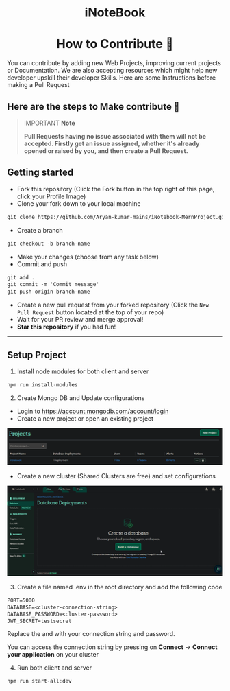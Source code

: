 <h1 align=center>iNoteBook</h1>


<h1 align=center> How to Contribute 🤔 </h1>

You can contribute by adding new Web Projects, improving current projects or Documentation. We are also accepting resources which might help new developer upskill their developer Skills. Here are some Instructions before making a Pull Request

## Here are the steps to Make contribute 👣

> IMPORTANT **Note**
>
> **Pull Requests having no issue associated with them will not be accepted. Firstly get an issue assigned, whether it's already opened or raised by you, and then create a Pull Request.**

## Getting started
* Fork this repository (Click the Fork button in the top right of this page, click your Profile Image)
* Clone your fork down to your local machine

```markdown
git clone https://github.com/Aryan-kumar-mains/iNotebook-MernProject.git
```

* Create a branch

```markdown
git checkout -b branch-name
```

* Make your changes (choose from any task below)
* Commit and push

```markdown
git add .
git commit -m 'Commit message'
git push origin branch-name
```

* Create a new pull request from your forked repository (Click the `New Pull Request` button located at the top of your repo)
* Wait for your PR review and merge approval!
* __Star this repository__ if you had fun!

---
## Setup Project

1. Install node modules for both client and server

```javascript
npm run install-modules
```

2. Create Mongo DB and Update configurations

- Login to https://account.mongodb.com/account/login
- Create a new project or open an existing project

<p align="center">
  <img src="assets/readme/mongo-atlas-project-view.png" />
</p>

- Create a new cluster (Shared Clusters are free) and set configurations

![create-cluster](assets/readme/create-cluster.gif)

3. Create a file named .env in the root directory and add the following code

```
PORT=5000
DATABASE=<cluster-connection-string>
DATABASE_PASSWORD=<cluster-password>
JWT_SECRET=testsecret
```

Replace the **<cluster-connection-string>** and **<cluster-password>** with your connection string and password.

You can access the connection string by pressing on **Connect** -> **Connect your application** on your cluster

4. Run both client and server

```javascript
npm run start-all:dev
```

